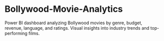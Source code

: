 # Bollywood-Movie-Analytics
Power BI dashboard analyzing Bollywood movies by genre, budget, revenue, language, and ratings. Visual insights into industry trends and top-performing films.
